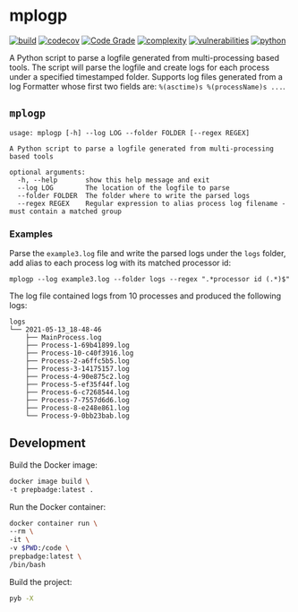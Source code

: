 # mplogp
[![build](https://github.com/soda480/mplogp/actions/workflows/main.yml/badge.svg)](https://github.com/soda480/mplogp/actions/workflows/main.yml)
[![codecov](https://codecov.io/gh/soda480/mplogp/branch/main/graph/badge.svg?token=GA62T7LDGK)](https://codecov.io/gh/soda480/mplogp)
[![Code Grade](https://api.codiga.io/project/22249/status/svg)](https://app.codiga.io/public/project/22249/mplogp/dashboard)
[![complexity](https://img.shields.io/badge/complexity-Simple:%204-brightgreen)](https://radon.readthedocs.io/en/latest/api.html#module-radon.complexity)
[![vulnerabilities](https://img.shields.io/badge/vulnerabilities-None-brightgreen)](https://pypi.org/project/bandit/)
[![python](https://img.shields.io/badge/python-3.9-teal)](https://www.python.org/downloads/)

A Python script to parse a logfile generated from multi-processing based tools. The script will parse the logfile and create logs for each process under a specified timestamped folder. Supports log files generated from a log Formatter whose first two fields are: `%(asctime)s %(processName)s ...`.


## `mplogp`
```
usage: mplogp [-h] --log LOG --folder FOLDER [--regex REGEX]

A Python script to parse a logfile generated from multi-processing based tools

optional arguments:
  -h, --help       show this help message and exit
  --log LOG        The location of the logfile to parse
  --folder FOLDER  The folder where to write the parsed logs
  --regex REGEX    Regular expression to alias process log filename - must contain a matched group
```

### Examples
Parse the `example3.log` file and write the parsed logs under the `logs` folder, add alias to each process log with its matched processor id:
```
mplogp --log example3.log --folder logs --regex ".*processor id (.*)$"
```
The log file contained logs from 10 processes and produced the following logs:
```
logs
└── 2021-05-13_18-48-46
    ├── MainProcess.log
    ├── Process-1-69b41899.log
    ├── Process-10-c40f3916.log
    ├── Process-2-a6ffc5b5.log
    ├── Process-3-14175157.log
    ├── Process-4-90e875c2.log
    ├── Process-5-ef35f44f.log
    ├── Process-6-c7268544.log
    ├── Process-7-7557d6d6.log
    ├── Process-8-e248e861.log
    └── Process-9-0bb23bab.log
```

## Development

Build the Docker image:
```bash
docker image build \
-t prepbadge:latest .
```

Run the Docker container:
```bash
docker container run \
--rm \
-it \
-v $PWD:/code \
prepbadge:latest \
/bin/bash
```

Build the project:
```bash
pyb -X
```
